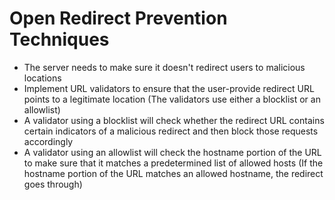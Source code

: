 # Open Redirect Prevention Techniques

* The server needs to make sure it doesn't redirect users to malicious locations
* Implement URL validators to ensure that the user-provide redirect URL points to a legitimate location (The validators use either a blocklist or an allowlist)
* A validator using a blocklist will check whether the redirect URL contains certain indicators of a malicious redirect and then block those requests accordingly
* A validator using an allowlist will check the hostname portion of the URL to make sure that it matches a predetermined list of allowed hosts (If the hostname portion of the URL matches an allowed hostname, the redirect goes through)
